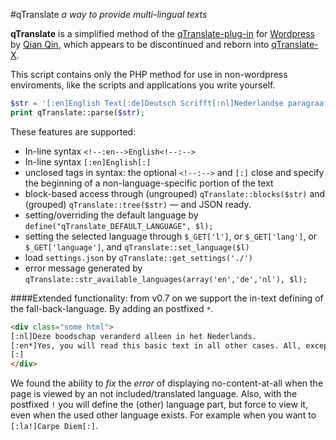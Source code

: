 #qTranslate
*a way to provide multi-lingual texts*

**qTranslate** is a simplified method of the [qTranslate-plug-in](https://wordpress.org/plugins/qtranslate/) for [Wordpress](http://www.wordpress.org/) by [Qian Qin](http://www.qianqin.de/qtranslate/), which appears to be discontinued and reborn into [qTranslate-X](http://github.com/qTranslate-Team/qtranslate-x).

This script contains only the PHP method for use in non-wordpress enviroments, like the scripts and applications you write yourself.

```php
$str = '[:en]English Text[:de]Deutsch Scrifft[:nl]Nederlandse paragraaf[:]';
print qTranslate::parse($str);
```

These features are supported:
* In-line syntax ``<!--:en-->English<!--:-->``
* In-line syntax ``[:en]English[:]``
* unclosed tags in syntax: the optional ``<!--:-->`` and ``[:]`` close and specify the beginning of a non-language-specific portion of the text
* block-based access through (ungrouped) ``qTranslate::blocks($str)`` and (grouped) ``qTranslate::tree($str)`` &mdash; and JSON ready.
* setting/overriding the default language by ``define("qTranslate_DEFAULT_LANGUAGE", $l);``
* setting the selected language through ``$_GET['l']``, or ``$_GET['lang']``, or ``$_GET['language']``, and ``qTranslate::set_language($l)``
* load ``settings.json`` by ``qTranslate::get_settings('./')``
* error message generated by ``qTranslate::str_available_languages(array('en','de','nl'), $l);``

####Extended functionality:
from v0.7 on we support the in-text defining of the fall-back-language. By adding an postfixed ``*``.

```html
<div class="some html">
[:nl]Deze boodschap veranderd alleen in het Nederlands.
[:en*]Yes, you will read this basic text in all other cases. All, except Dutch.
[:]
</div>
```

We found the ability to *fix* the *error* of displaying no-content-at-all when the page is viewed by an not included/translated language.
Also, with the postfixed ``!`` you will define the (other) language part, but force to view it, even when the used other language exists. For example when you want to ``[:la!]Carpe Diem[:]``.
